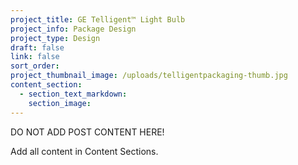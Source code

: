 ```yaml
---
project_title: GE Telligent™ Light Bulb
project_info: Package Design
project_type: Design
draft: false
link: false
sort_order:
project_thumbnail_image: /uploads/telligentpackaging-thumb.jpg
content_section:
  - section_text_markdown:
    section_image:
---
```



DO NOT ADD POST CONTENT HERE!

Add all content in Content Sections.